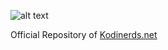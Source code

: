 ![alt text][logo]

[logo]: https://i.imgur.com/bOOUttX.png "Kodinerds.net"

Official Repository of [Kodinerds.net](http://kodinerds.net)
